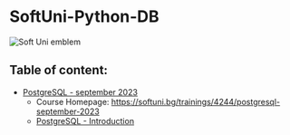 # SoftUni-Python-DB

![Soft Uni emblem](https://user-images.githubusercontent.com/122516587/212410967-a4c99491-17b3-4298-9205-6cbfb391cba4.png)

## Table of content:
  - [PostgreSQL - september 2023](https://github.com/Moramarth/SoftUni-Python-DB/tree/main/PostgreSQL-september-2023)
    * Course Homepage: https://softuni.bg/trainings/4244/postgresql-september-2023
    * [PostgreSQL - Introduction](https://github.com/Moramarth/SoftUni-Python-DB/tree/main/PostgreSQL-september-2023/01-PostgreSQL-Introduction)

